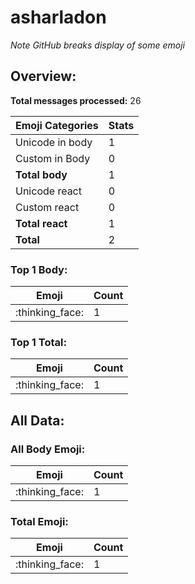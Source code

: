 # asharladon

*Note GitHub breaks display of some emoji*

## Overview:

**Total messages processed:** 26

Emoji Categories | Stats
-------|--------
Unicode in body | 1
Custom in Body | 0
**Total body** | 1
Unicode react | 0
Custom react | 0
**Total react** | 1
**Total** | 2

### Top 1 Body:

Emoji | Count
-------|--------
:thinking_face: | 1

### Top 1 Total:

Emoji | Count
-------|--------
:thinking_face: | 1

## All Data:

### All Body Emoji:

Emoji | Count
-------|--------
:thinking_face: | 1

### Total Emoji:

Emoji | Count
-------|--------
:thinking_face: | 1

